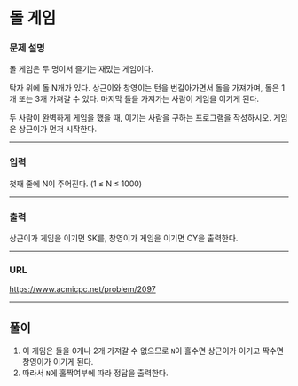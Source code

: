 # 돌 게임

### 문제 설명

돌 게임은 두 명이서 즐기는 재밌는 게임이다.

탁자 위에 돌 N개가 있다. 상근이와 창영이는 턴을 번갈아가면서 돌을 가져가며, 돌은 1개 또는 3개 가져갈 수 있다. 마지막 돌을 가져가는 사람이 게임을 이기게 된다.

두 사람이 완벽하게 게임을 했을 때, 이기는 사람을 구하는 프로그램을 작성하시오. 게임은 상근이가 먼저 시작한다.

-----------
### 입력

첫째 줄에 N이 주어진다. (1 ≤ N ≤ 1000)

-----------
### 출력

상근이가 게임을 이기면 SK를, 창영이가 게임을 이기면 CY을 출력한다.

-----------
### URL

https://www.acmicpc.net/problem/2097

-----------
## 풀이
1. 이 게임은 돌을 0개나 2개 가져갈 수 없으므로 `N`이 홀수면 상근이가 이기고 짝수면 창영이가 이기게 된다.
2. 따라서 `N`에 홀짝여부에 따라 정답을 출력한다.